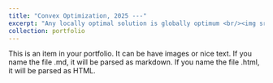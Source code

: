 ```yaml
---
title: "Convex Optimization, 2025 ---" 
excerpt: "Any locally optimal solution is globally optimum <br/><img src='/images/confun.png'>" 
collection: portfolio 
---
```


This is an item in your portfolio. It can be have images or nice text. If you name the file .md, it will be parsed as markdown. If you name the file .html, it will be parsed as HTML.  
